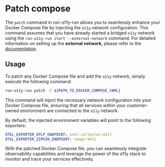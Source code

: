 # Patch compose

The `patch` command in run-o11y-run allows you to seamlessly enhance your Docker Compose file by injecting the `o11y` network configuration. This command assumes that you have already started a bridged `o11y` network using the `run-o11y-run start --external-network` command. For detailed information on setting up the **external network**, please refer to the [documentation](./external-network.md).

## Usage

To patch any Docker Compose file and add the `o11y` network, simply execute the following command:

```sh
run-o11y-run patch -f ${PATH_TO_DOCKER_COMPOSE_YAML}
```

This command will inject the necessary network configuration into your Docker Compose file, ensuring that all services within your customer-owned environment are connected to the `o11y` network.

By default, the injected environment variables will point to the following exporters:

```yaml
OTEL_EXPORTER_OTLP_ENDPOINT: otel-collector:4317
OTEL_EXPORTER_ZIPKIN_ENDPOINT: tempo:9411
```
With the patched Docker Compose file, you can seamlessly integrate observability capabilities and leverage the power of the o11y stack to monitor and trace your services effectively.
